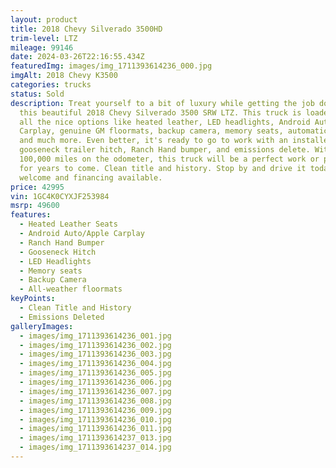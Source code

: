 ```yaml
---
layout: product
title: 2018 Chevy Silverado 3500HD
trim-level: LTZ
mileage: 99146
date: 2024-03-26T22:16:55.434Z
featuredImg: images/img_1711393614236_000.jpg
imgAlt: 2018 Chevy K3500
categories: trucks
status: Sold
description: Treat yourself to a bit of luxury while getting the job done with
  this beautiful 2018 Chevy Silverado 3500 SRW LTZ. This truck is loaded up with
  all the nice options like heated leather, LED headlights, Android Auto/Apple
  Carplay, genuine GM floormats, backup camera, memory seats, automatic lights,
  and much more. Even better, it's ready to go to work with an installed
  gooseneck trailer hitch, Ranch Hand bumper, and emissions delete. With under
  100,000 miles on the odometer, this truck will be a perfect work or play truck
  for years to come. Clean title and history. Stop by and drive it today. Trades
  welcome and financing available.
price: 42995
vin: 1GC4K0CYXJF253984
msrp: 49600
features:
  - Heated Leather Seats
  - Android Auto/Apple Carplay
  - Ranch Hand Bumper
  - Gooseneck Hitch
  - LED Headlights
  - Memory seats
  - Backup Camera
  - All-weather floormats
keyPoints:
  - Clean Title and History
  - Emissions Deleted
galleryImages:
  - images/img_1711393614236_001.jpg
  - images/img_1711393614236_002.jpg
  - images/img_1711393614236_003.jpg
  - images/img_1711393614236_004.jpg
  - images/img_1711393614236_005.jpg
  - images/img_1711393614236_006.jpg
  - images/img_1711393614236_007.jpg
  - images/img_1711393614236_008.jpg
  - images/img_1711393614236_009.jpg
  - images/img_1711393614236_010.jpg
  - images/img_1711393614236_011.jpg
  - images/img_1711393614237_013.jpg
  - images/img_1711393614237_014.jpg
---
```

